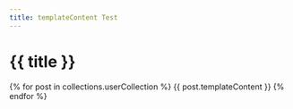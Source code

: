 ```yaml
---
title: templateContent Test
---
```


# {{ title }}

{% for post in collections.userCollection %}
{{ post.templateContent }}
{% endfor %}
